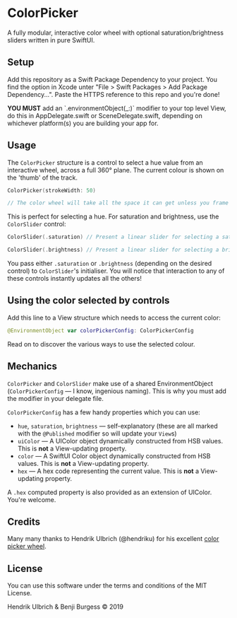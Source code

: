 # ColorPicker

A fully modular, interactive color wheel with optional saturation/brightness sliders written in pure SwiftUI.

## Setup

Add this repository as a Swift Package Dependency to your project. You find the option in Xcode unter "File > Swift Packages > Add Package Dependency...". Paste the HTTPS reference to this repo and you're done!

<aside class="notice">
    <b>YOU MUST</b> add an `.environmentObject(_:)` modifier to your top level View, do this in AppDelegate.swift or SceneDelegate.swift, depending on whichever platform(s) you are building your app for.
</aside>

## Usage

The `ColorPicker` structure is a control to select a hue value from 
an interactive wheel, across a full 360° plane. The current colour is shown on the 'thumb' of the track.

```swift
ColorPicker(strokeWidth: 50)

// The color wheel will take all the space it can get unless you frame it to a custom size. You are also able to specify the `strokeWidth` of the color wheel over the given property.
```

This is perfect for selecting a hue. For saturation and brightness, use the `ColorSlider` control:

```swift
ColorSlider(.saturation) // Present a linear slider for selecting a saturation value between 0...1.0

ColorSlider(.brightness) // Present a linear slider for selecting a brightness value between 0...1.0

```
You pass either `.saturation` or `.brightness` (depending on the desired control) to `ColorSlider`'s initialiser. You will notice that interaction to any of these controls instantly updates all the others!

##  Using the color selected by controls
Add this line to a View structure which needs to access the current color:
```swift
@EnvironmentObject var colorPickerConfig: ColorPickerConfig
```

Read on to discover the various ways to use the selected colour. 

## Mechanics
`ColorPicker` and `ColorSlider` make use of a shared EnvironmentObject (`ColorPickerConfig` — I know, ingenious naming). This is why you must add the modifier in your delegate file.

`ColorPickerConfig` has a few handy properties which you can use:

- `hue`, `saturation`,  `brightness` — self-explanatory (these are all marked with the `@Published` modifier so will update your `View`s)
- `uiColor` — A UIColor object dynamically constructed from HSB values. This is **not** a View-updating property.
- `color` — A SwiftUI Color object dynamically constructed from HSB values. This is **not** a View-updating property.
- `hex` — A hex code representing the current value. This is **not** a View-updating property.

A `.hex` computed property is also provided as an extension of UIColor. You're welcome.


## Credits

Many many thanks to Hendrik Ulbrich (@hendriku) for his excellent [color picker wheel](https://github.com/hendriku/ColorPicker).


## License

You can use this software under the terms and conditions of the MIT License.

Hendrik Ulbrich & Benji Burgess © 2019
